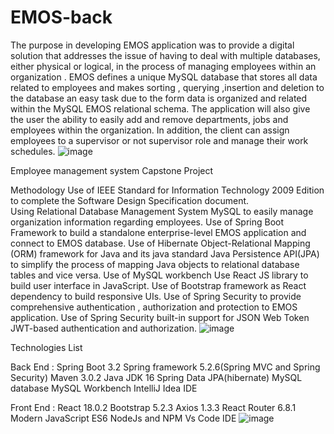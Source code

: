 # EMOS-back
The purpose in developing EMOS application was to provide a digital solution that addresses the issue of having  to deal with multiple databases, either physical or logical, in the process of managing employees within an organization . EMOS defines a unique MySQL database that stores all data related to employees and makes sorting , querying ,insertion and deletion to the database  an easy task due to the form data is organized and related within the MySQL EMOS relational schema.
The application will also give the user the ability to easily add and remove departments, jobs and employees within the organization. In addition, the client can assign employees to a supervisor or not supervisor role  and manage their work schedules. 
![image](https://github.com/mgonzalez0825/EMOS-back/assets/85591394/e1175ffa-45c2-492b-856b-b732b5eebfce)


Employee management system Capstone Project

Methodology
Use of IEEE Standard for Information Technology 2009 Edition to complete the Software Design Specification document.  
Using Relational Database Management System MySQL to easily manage organization information regarding employees. 
Use of  Spring Boot Framework  to build a standalone enterprise-level EMOS application and connect to EMOS database.
Use of  Hibernate Object-Relational Mapping (ORM) framework for Java and its java standard  Java Persistence API(JPA) to simplify the process of mapping Java objects to relational database tables and vice versa.
Use of MySQL workbench
Use React JS  library  to build user interface in JavaScript.
Use of Bootstrap framework  as  React  dependency to build responsive UIs. 
Use of Spring Security to provide comprehensive authentication , authorization and protection to EMOS application.
 Use of Spring Security built-in support for JSON Web Token JWT-based authentication and authorization.
![image](https://github.com/mgonzalez0825/EMOS-back/assets/85591394/86bca5c0-25c6-40e4-b4bb-e28e99a17b3e)


Technologies List

Back End :
Spring Boot 3.2
Spring framework 5.2.6(Spring MVC and Spring Security)
Maven 3.0.2
Java JDK 16
Spring Data JPA(hibernate)
MySQL database
MySQL Workbench
IntelliJ Idea IDE 

Front End :
React 18.0.2
Bootstrap 5.2.3
Axios 1.3.3
React Router  6.8.1
Modern JavaScript ES6
NodeJs and NPM
Vs Code IDE
![image](https://github.com/mgonzalez0825/EMOS-back/assets/85591394/108def8c-94ea-44e5-841e-a6f43b3119b7)
